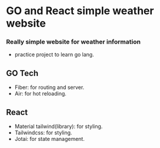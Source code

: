 # GO and React simple weather website

### Really simple website for weather information
- practice project to learn go lang.

## GO Tech

- Fiber: for routing and server.
- Air: for hot reloading.

## React

- Material tailwind(library): for styling.
- Tailwindcss: for styling.
- Jotai: for state management.
